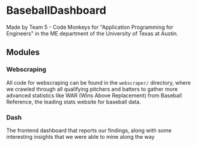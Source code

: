 # BaseballDashboard

Made by Team 5 - Code Monkeys for "Application Programming for Engineers" in the ME department of 
the University of Texas at Austin.

## Modules

### Webscraping

All code for webscraping can be found in the `webscraper/` directory, where we crawled through all qualifying pitchers 
and batters to gather more advanced statistics like WAR (Wins Above Replacement) from Baseball Reference, 
the leading stats website for baseball data.

### Dash

The frontend dashboard that reports our findings, along with some interesting insights that we were able to mine along 
the way